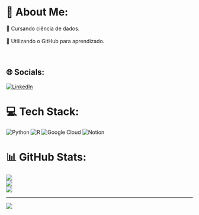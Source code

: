 # 💫 About Me:
📗 Cursando ciência de dados.<br><br>🧩 Utilizando o GitHub para aprendizado.<br><br><br>


## 🌐 Socials:
[![LinkedIn](https://img.shields.io/badge/LinkedIn-%230077B5.svg?logo=linkedin&logoColor=white)](https://linkedin.com/in/https://www.linkedin.com/in/jennifer-porto-lima-3a6a72223?lipi=urn%3Ali%3Apage%3Ad_flagship3_profile_view_base_contact_details%3B4qZbqjpvSPa7y6OdVO8%2BZA%3D%3D) 

# 💻 Tech Stack:
![Python](https://img.shields.io/badge/python-3670A0?style=for-the-badge&logo=python&logoColor=ffdd54) ![R](https://img.shields.io/badge/r-%23276DC3.svg?style=for-the-badge&logo=r&logoColor=white) ![Google Cloud](https://img.shields.io/badge/GoogleCloud-%234285F4.svg?style=for-the-badge&logo=google-cloud&logoColor=white) ![Notion](https://img.shields.io/badge/Notion-%23000000.svg?style=for-the-badge&logo=notion&logoColor=white)
# 📊 GitHub Stats:
![](https://github-readme-stats.vercel.app/api?username=Jennifer-Porto&theme=vue-dark&hide_border=false&include_all_commits=false&count_private=false)<br/>
![](https://github-readme-streak-stats.herokuapp.com/?user=Jennifer-Porto&theme=vue-dark&hide_border=false)<br/>
![](https://github-readme-stats.vercel.app/api/top-langs/?username=Jennifer-Porto&theme=vue-dark&hide_border=false&include_all_commits=false&count_private=false&layout=compact)

---
[![](https://visitcount.itsvg.in/api?id=Jennifer-Porto&icon=0&color=0)](https://visitcount.itsvg.in)

<!-- Proudly created with GPRM ( https://gprm.itsvg.in ) -->

